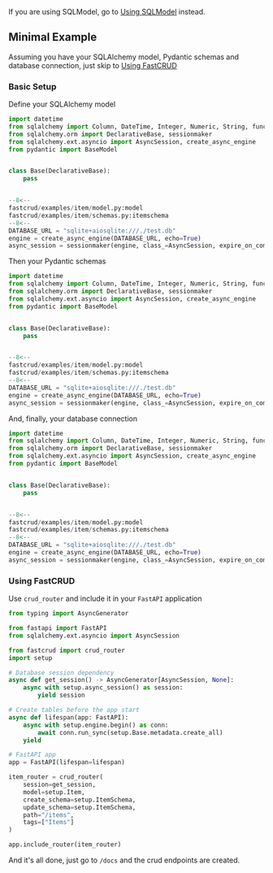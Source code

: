 If you are using SQLModel, go to [Using SQLModel](sqlmodel.md) instead.

## Minimal Example

Assuming you have your SQLAlchemy model, Pydantic schemas and database connection, just skip to [Using FastCRUD](#using-fastcrud)

### Basic Setup

Define your SQLAlchemy model

```python title="setup.py" hl_lines="12-20"
import datetime
from sqlalchemy import Column, DateTime, Integer, Numeric, String, func
from sqlalchemy.orm import DeclarativeBase, sessionmaker
from sqlalchemy.ext.asyncio import AsyncSession, create_async_engine
from pydantic import BaseModel


class Base(DeclarativeBase):
    pass


--8<--
fastcrud/examples/item/model.py:model
fastcrud/examples/item/schemas.py:itemschema
--8<--
DATABASE_URL = "sqlite+aiosqlite:///./test.db"
engine = create_async_engine(DATABASE_URL, echo=True)
async_session = sessionmaker(engine, class_=AsyncSession, expire_on_commit=False)
```

Then your Pydantic schemas

```python title="setup.py" hl_lines="23-28"
import datetime
from sqlalchemy import Column, DateTime, Integer, Numeric, String, func
from sqlalchemy.orm import DeclarativeBase, sessionmaker
from sqlalchemy.ext.asyncio import AsyncSession, create_async_engine
from pydantic import BaseModel


class Base(DeclarativeBase):
    pass


--8<--
fastcrud/examples/item/model.py:model
fastcrud/examples/item/schemas.py:itemschema
--8<--
DATABASE_URL = "sqlite+aiosqlite:///./test.db"
engine = create_async_engine(DATABASE_URL, echo=True)
async_session = sessionmaker(engine, class_=AsyncSession, expire_on_commit=False)
```

And, finally, your database connection

```python title="setup.py" hl_lines="31-33"
import datetime
from sqlalchemy import Column, DateTime, Integer, Numeric, String, func
from sqlalchemy.orm import DeclarativeBase, sessionmaker
from sqlalchemy.ext.asyncio import AsyncSession, create_async_engine
from pydantic import BaseModel


class Base(DeclarativeBase):
    pass


--8<--
fastcrud/examples/item/model.py:model
fastcrud/examples/item/schemas.py:itemschema
--8<--
DATABASE_URL = "sqlite+aiosqlite:///./test.db"
engine = create_async_engine(DATABASE_URL, echo=True)
async_session = sessionmaker(engine, class_=AsyncSession, expire_on_commit=False)
```

### Using FastCRUD

Use `crud_router` and include it in your `FastAPI` application

```python title="main.py" hl_lines="23-30 32"
from typing import AsyncGenerator

from fastapi import FastAPI
from sqlalchemy.ext.asyncio import AsyncSession

from fastcrud import crud_router
import setup

# Database session dependency
async def get_session() -> AsyncGenerator[AsyncSession, None]:
    async with setup.async_session() as session:
        yield session

# Create tables before the app start
async def lifespan(app: FastAPI):
    async with setup.engine.begin() as conn:
        await conn.run_sync(setup.Base.metadata.create_all)
    yield

# FastAPI app
app = FastAPI(lifespan=lifespan)

item_router = crud_router(
    session=get_session,
    model=setup.Item,
    create_schema=setup.ItemSchema,
    update_schema=setup.ItemSchema,
    path="/items",
    tags=["Items"]
)

app.include_router(item_router)
```

And it's all done, just go to `/docs` and the crud endpoints are created.
